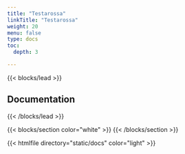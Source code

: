 ```yaml
---
title: "Testarossa"
linkTitle: "Testarossa"
weight: 20
menu: false
type: docs
toc:
  depth: 3

---
```

{{< blocks/lead  >}}

## **Documentation**

{{< /blocks/lead >}}

<div class="about">

{{< blocks/section color="white" >}}
{{< /blocks/section >}}

{{< htmlfile directory="static/docs" color="light" >}}

</div>
